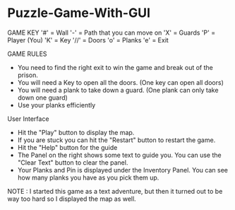 # Puzzle-Game-With-GUI

GAME KEY
  '#' = Wall
  '-' = Path that you can move on
  'X' = Guards
  'P' = Player (You)
  'K' = Key
  '//' = Doors
  'o' = Planks
  'e' = Exit
  
GAME RULES 
  - You need to find the right exit to win the game and break out of the prison.
  - You will need a Key to open all the doors. (One key can open all doors)
  - You will need a plank to take down a guard. (One plank can only take down one guard)
  - Use your planks efficiently
  
 User Interface
  - Hit the "Play" button to display the map.
  - If you are stuck you can hit the "Restart" button to restart the game.
  - Hit the "Help" button for the guide
  - The Panel on the right shows some text to guide you. You can use the "Clear Text" button to clear the panel.
  - Your Planks and Pin is displayed under the Inventory Panel. You can see how many planks you have as you pick them up.
  
  NOTE :
  I started this game as a text adventure, but then it turned out to be way too hard so I displayed the map as well.
